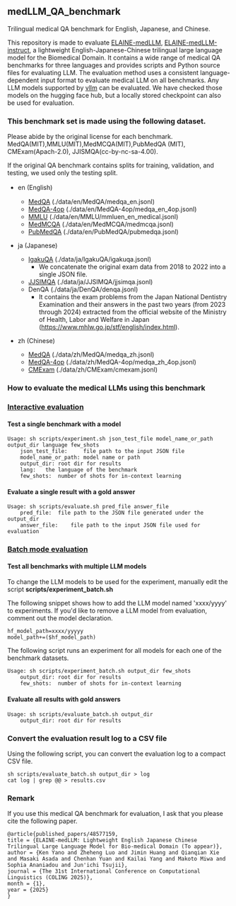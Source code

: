 ## medLLM_QA_benchmark
Trilingual medical QA benchmark for English, Japanese, and Chinese.

This repository is made to evaluate [ELAINE-medLLM](https://huggingface.co/kenyano/Llama3-ELAINE-medLLM-8B), [ELAINE-medLLM-instruct](https://huggingface.co/kenyano/Llama3-ELAINE-medLLM-instruct-8B), a lightweight English-Japanese-Chinese trilingual large language model for the Biomedical Domain.
It contains a wide range of medical QA benchmarks for three languages and provides scripts and Python source files for evaluating LLM.
The evaluation method uses a consistent language-dependent input format to evaluate medical LLM on all benchmarks.
Any LLM models supported by [vllm](https://docs.vllm.ai/en/latest/) can be evaluated.
We have checked those models on the hugging face hub, but a locally stored checkpoint can also be used for evaluation.

### This benchmark set is made using the following dataset.

Please abide by the original license for each benchmark.
MedQA(MIT),MMLU(MIT),MedMCQA(MIT),PubMedQA (MIT), CMExam(Apach-2.0), JJISMQA(cc-by-nc-sa-4.00).

If the original QA benchmark contains splits for training, validation, and testing, we used only the testing split.

- en (English)　
  - [MedQA](https://arxiv.org/abs/2009.13081) (./data/en/MedQA/medqa_en.jsonl)
  - [MedQA-4op](https://arxiv.org/abs/2009.13081) (./data/en/MedQA-4op/medqa_en_4op.jsonl)
  - [MMLU](https://arxiv.org/abs/2009.03300)  (./data/en/MMLU/mmluen_en_medical.jsonl)
  - [MedMCQA](https://proceedings.mlr.press/v174/pal22a.html)  (./data/en/MedMCQA/medmcqa.jsonl)
  - [PubMedQA](https://doi.org/10.18653/v1/D19-1259)  (./data/en/PubMedQA/pubmedqa.jsonl)

- ja (Japanese)
  - [IgakuQA](https://github.com/jungokasai/IgakuQA) (./data/ja/IgakuQA/igakuqa.jsonl)
  	- We concatenate the original exam data from 2018 to 2022 into a single JSON file.
  - [JJSIMQA](https://arxiv.org/abs/2310.10083) (./data/ja/JJSIMQA/jjsimqa.jsonl)
  - DenQA (./data/ja/DenQA/denqa.jsonl)
  	- It contains the exam problems from the Japan National Dentistry Examination and their answers in the past two years (from 2023 through 2024) extracted from the official website of the Ministry of Health, Labor and Welfare in Japan (https://www.mhlw.go.jp/stf/english/index.html).

- zh (Chinese)
  - [MedQA](https://arxiv.org/abs/2009.13081) (./data/zh/MedQA/medqa_zh.jsonl)
  - [MedQA-4op](https://arxiv.org/abs/2009.13081) (./data/zh/MedQA-4op/medqa_zh_4op.jsonl)
  - [CMExam](https://arxiv.org/abs/2306.03030) (./data/zh/CMExam/cmexam.jsonl)

        
### How to evaluate the medical LLMs using this benchmark

### <ins>Interactive evaluation</ins>

#### Test a single benchmark with a model
```
Usage: sh scripts/experiment.sh json_test_file model_name_or_path output_dir language few_shots
	json_test_file:		file path to the input JSON file
	model_name_or_path:	model name or path
	output_dir:	root dir for results
	lang:	the language of the benchmark
	few_shots:	number of shots for in-context learning
``` 

#### Evaluate a single result with a gold answer
```
Usage: sh scripts/evaluate.sh pred_file answer_file
	pred_file:	file path to the JSON file generated under the output_dir
	answer_file:	file path to the input JSON file used for evaluation 
```

### <ins>Batch mode evaluation</ins>

#### Test all benchmarks with multiple LLM models

To change the LLM models to be used for the experiment, manually edit the script
**scripts/experiment_batch.sh**

The following snippet shows how to add the LLM model named 'xxxx/yyyy' to experiments.
If you'd like to remove a LLM model from evaluation, comment out the model declaration.

```
hf_model_path=xxxx/yyyyy
model_path+=($hf_model_path)
```

The following script runs an experiment for all models for each one of the benchmark datasets.

```
Usage: sh scripts/experiment_batch.sh output_dir few_shots
	output_dir:	root dir for results
	few_shots:	number of shots for in-context learning
```
#### Evaluate all results with gold answers
```
Usage: sh scripts/evaluate_batch.sh output_dir
	output_dir:	root dir for results
```

### Convert the evaluation result log to a CSV file
Using the following script, you can convert the evaluation log to a compact CSV file.
```
sh scripts/evaluate_batch.sh output_dir > log
cat log | grep @@ > results.csv
```

### Remark
If you use this medical QA benchmark for evaluation, I ask that you please cite the following paper.
```
@article{published_papers/48577159,
title = {ELAINE-medLLM: Lightweight English Japanese Chinese Trilingual Large Language Model for Bio-medical Domain (To appear)},
author = {Ken Yano and Zheheng Luo and Jimin Huang and Qianqian Xie and Masaki Asada and Chenhan Yuan and Kailai Yang and Makoto Miwa and Sophia Ananiadou and Jun'ichi Tsujii},
journal = {The 31st International Conference on Computational Linguistics (COLING 2025)},
month = {1},
year = {2025}
}
```
